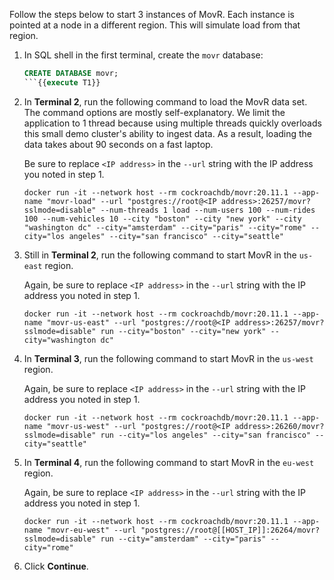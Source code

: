 Follow the steps below to start 3 instances of MovR. Each instance is pointed at a node in a different region. This will simulate load from that region.

1. In SQL shell in the first terminal, create the `movr` database:

    ```sql
    CREATE DATABASE movr;
    ```{{execute T1}}

1. In **Terminal 2**, run the following command to load the MovR data set. The command options are mostly self-explanatory. We limit the application to 1 thread because using multiple threads quickly overloads this small demo cluster's ability to ingest data. As a result, loading the data takes about 90 seconds on a fast laptop.

    Be sure to replace `<IP address>` in the `--url` string with the IP address you noted in step 1.

    ```shell
    docker run -it --network host --rm cockroachdb/movr:20.11.1 --app-name "movr-load" --url "postgres://root@<IP address>:26257/movr?sslmode=disable" --num-threads 1 load --num-users 100 --num-rides 100 --num-vehicles 10 --city "boston" --city "new york" --city "washington dc" --city="amsterdam" --city="paris" --city="rome" --city="los angeles" --city="san francisco" --city="seattle"
    ```

1. Still in **Terminal 2**, run the following command to start MovR in the `us-east` region.

    Again, be sure to replace `<IP address>` in the `--url` string with the IP address you noted in step 1.

    ```shell
    docker run -it --network host --rm cockroachdb/movr:20.11.1 --app-name "movr-us-east" --url "postgres://root@<IP address>:26257/movr?sslmode=disable" run --city="boston" --city="new york" --city="washington dc"
    ```

1. In **Terminal 3**, run the following command to start MovR in the `us-west` region.

    Again, be sure to replace `<IP address>` in the `--url` string with the IP address you noted in step 1.

    ```shell
    docker run -it --network host --rm cockroachdb/movr:20.11.1 --app-name "movr-us-west" --url "postgres://root@<IP address>:26260/movr?sslmode=disable" run --city="los angeles" --city="san francisco" --city="seattle"
    ```

1. In **Terminal 4**, run the following command to start MovR in the `eu-west` region.

    Again, be sure to replace `<IP address>` in the `--url` string with the IP address you noted in step 1.

    ```shell
    docker run -it --network host --rm cockroachdb/movr:20.11.1 --app-name "movr-eu-west" --url "postgres://root@[[HOST_IP]]:26264/movr?sslmode=disable" run --city="amsterdam" --city="paris" --city="rome"
    ```

1. Click **Continue**.
